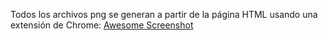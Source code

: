 Todos los archivos png se generan a partir de la página HTML usando una extensión de Chrome: [Awesome Screenshot](https://chrome.google.com/webstore/detail/awesome-screenshot-and-sc/nlipoenfbbikpbjkfpfillcgkoblgpmj)
